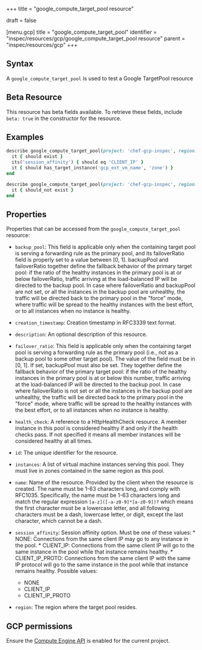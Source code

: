 +++
title = "google_compute_target_pool resource"

draft = false


[menu.gcp]
title = "google_compute_target_pool"
identifier = "inspec/resources/gcp/google_compute_target_pool resource"
parent = "inspec/resources/gcp"
+++

## Syntax

A `google_compute_target_pool` is used to test a Google TargetPool resource


## Beta Resource
This resource has beta fields available. To retrieve these fields, include `beta: true` in the constructor for the resource.

## Examples

```ruby
describe google_compute_target_pool(project: 'chef-gcp-inspec', region: 'europe-west2', name: 'inspec-gcp-target-pool') do
  it { should exist }
  its('session_affinity') { should eq 'CLIENT_IP' }
  it { should has_target_instance('gcp_ext_vm_name', 'zone') }
end

describe google_compute_target_pool(project: 'chef-gcp-inspec', region: 'europe-west2', name: 'nonexistent') do
  it { should_not exist }
end
```

## Properties

Properties that can be accessed from the `google_compute_target_pool` resource:


  * `backup_pool`: This field is applicable only when the containing target pool is serving a forwarding rule as the primary pool, and its failoverRatio field is properly set to a value between [0, 1].  backupPool and failoverRatio together define the fallback behavior of the primary target pool: if the ratio of the healthy instances in the primary pool is at or below failoverRatio, traffic arriving at the load-balanced IP will be directed to the backup pool.  In case where failoverRatio and backupPool are not set, or all the instances in the backup pool are unhealthy, the traffic will be directed back to the primary pool in the "force" mode, where traffic will be spread to the healthy instances with the best effort, or to all instances when no instance is healthy.

  * `creation_timestamp`: Creation timestamp in RFC3339 text format.

  * `description`: An optional description of this resource.

  * `failover_ratio`: This field is applicable only when the containing target pool is serving a forwarding rule as the primary pool (i.e., not as a backup pool to some other target pool). The value of the field must be in [0, 1].  If set, backupPool must also be set. They together define the fallback behavior of the primary target pool: if the ratio of the healthy instances in the primary pool is at or below this number, traffic arriving at the load-balanced IP will be directed to the backup pool.  In case where failoverRatio is not set or all the instances in the backup pool are unhealthy, the traffic will be directed back to the primary pool in the "force" mode, where traffic will be spread to the healthy instances with the best effort, or to all instances when no instance is healthy.

  * `health_check`: A reference to a HttpHealthCheck resource.  A member instance in this pool is considered healthy if and only if the health checks pass. If not specified it means all member instances will be considered healthy at all times.

  * `id`: The unique identifier for the resource.

  * `instances`: A list of virtual machine instances serving this pool.  They must live in zones contained in the same region as this pool.

  * `name`: Name of the resource. Provided by the client when the resource is created. The name must be 1-63 characters long, and comply with RFC1035. Specifically, the name must be 1-63 characters long and match the regular expression `[a-z]([-a-z0-9]*[a-z0-9])?` which means the first character must be a lowercase letter, and all following characters must be a dash, lowercase letter, or digit, except the last character, which cannot be a dash.

  * `session_affinity`: Session affinity option. Must be one of these values:  * NONE: Connections from the same client IP may go to any instance in   the pool. * CLIENT_IP: Connections from the same client IP will go to the same   instance in the pool while that instance remains healthy. * CLIENT_IP_PROTO: Connections from the same client IP with the same   IP protocol will go to the same instance in the pool while that   instance remains healthy.
  Possible values:
    * NONE
    * CLIENT_IP
    * CLIENT_IP_PROTO

  * `region`: The region where the target pool resides.


## GCP permissions

Ensure the [Compute Engine API](https://console.cloud.google.com/apis/library/compute.googleapis.com/) is enabled for the current project.
